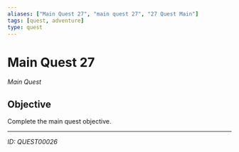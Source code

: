 ```yaml
---
aliases: ["Main Quest 27", "main quest 27", "27 Quest Main"]
tags: [quest, adventure]
type: quest
---
```


# Main Quest 27

*Main Quest*

## Objective
Complete the main quest objective.

---
*ID: QUEST00026*